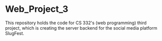 # Web_Project_3
This repository holds the code for CS 332's (web programming) third project, which is creating the server backend for the social media platform SlugFest.
